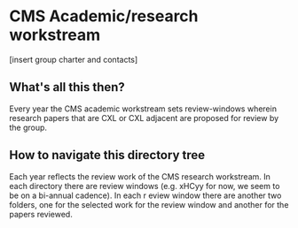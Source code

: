 # CMS Academic/research workstream
[insert group charter and contacts]


## What's all this then?
Every year the CMS academic workstream sets review-windows wherein research papers that are CXL or CXL adjacent are proposed for review by the group. 

## How to navigate this directory tree
Each year reflects the review work of the CMS research workstream. In each directory there are review windows (e.g. xHCyy for now, we seem to be on a bi-annual cadence). In each r
eview window there are another two folders, one for the selected work for the review window and another for the papers reviewed.

